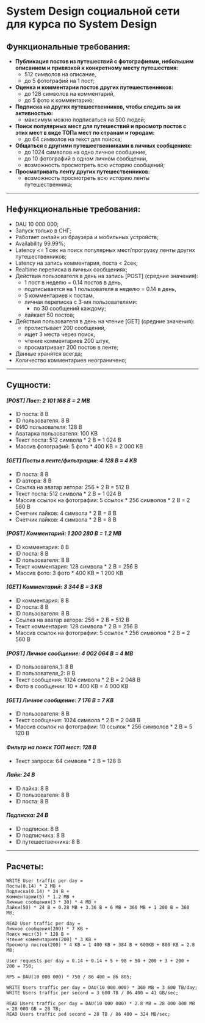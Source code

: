 # System Design социальной сети для курса по System Design

## Функциональные требования:
- **Публикация постов из путешествий с фотографиями, небольшим описанием и привязкой к конкретному месту путешествия:**
  - 512 символов на описание,
  - до 5 фотографий на 1 пост;
- **Оценка и комментарии постов других путешественников:**
  - до 128 символов на комментарий,
  - до 5 фото к комментарию;
- **Подписка на других путешественников, чтобы следить за их активностью:**
  - максимум можно подписаться на 500 людей;
- **Поиск популярных мест для путешествий и просмотр постов с этих мест в виде ТОПа мест по странам и городам:**
  - до 64 символов на текст для поиска;
- **Общаться с другими путешественниками в личных сообщениях:**
  - до 1024 символов на одно личное сообщение,
  - до 10 фотографий в одном личном сообщении,
  - возможность просмотреть всю историю сообщений;
- **Просматривать ленту других путешественников:**
  - возможность просмотреть всю историю ленты путешественника;
---
## Нефункциональные требования:
- DAU 10 000 000;
- Запуск только в СНГ;
- Работает онлайн из браузера и мобильных устройств;
- Availability 99.99%;
- Latency <= 1 сек на поиск популярных мест/прогрузку ленты других путешественников;
- Latency на запись комментария, поста < 2сек;
- Realtime переписка в личных сообщениях;
- Действия пользователя в день на запись [POST] (средние значения):
  - 1 пост в неделю = 0.14 постов в день,
  - подписывается на 1 пользователя в неделю = 0.14 в день,
  - 5 комментариев к постам,
  - личная переписка с 3-мя пользователями:
    - по 30 сообщений каждому;
  - лайкает 50 постов;
- Действия пользователя в день на чтение [GET] (средние значения):
  - пролистывает 200 сообщений,
  - ищет 3 места через поиск,
  - чтение комментариев 200 штук,
  - просматривает 200 постов в ленте;
- Данные хранятся всегда;
- Количество комментариев неограничено;
---
## Сущности:
#### _[POST] Пост: 2 101 168 B = 2 MB_
- ID поста: 8 B
- ID пользователя: 8 B
- ФИО пользователя: 128 B
- Аватарка пользователя: 100 KB
- Текст поста: 512 символа * 2 B = 1 024 B
- Массив фотографий: 5 фото * 400 KB = 2 000 KB

#### _[GET] Посты в ленте/фильтрации: 4 128 B = 4 KB_
- ID поста: 8 B
- ID автора: 8 B
- Ссылка на аватар автора: 256 * 2 B = 512 B
- Текст поста: 512 символа * 2 B = 1 024 B
- Массив ссылок на фотографии: 5 ссылок * 256 символов * 2 B = 2 560 B
- Счетчик лайков: 4 символа * 2 B = 8 B
- Счетчик лайков: 4 символа * 2 B = 8 B

#### _[POST] Комментарий: 1 200 280 B = 1.2 MB_
- ID комментария: 8 B
- ID поста: 8 B
- ID пользователя: 8 B
- Текст комментария: 128 символа * 2 B = 256 B
- Массив фото: 3 фото * 400 KB = 1 200 KB

#### _[GET] Комментарий: 3 344 B = 3 KB_
- ID комментария: 8 B
- ID поста: 8 B
- ID пользователя: 8 B
- Ссылка на аватар автора: 256 * 2 B = 512 B
- Текст комментария: 128 символа * 2 B = 256 B
- Массив ссылок на фотографии: 5 ссылок * 256 символов * 2 B = 2 560 B

#### _[POST] Личное сообщение: 4 002 064 B = 4 MB_
- ID пользователя_1: 8 B
- ID пользователя_2: 8 B
- Текст сообщения: 1024 символа * 2 B = 2 048 B
- Фото в сообщении: 10 * 400 KB = 4 000 KB

#### _[GET] Личное сообщение: 7 176 B = 7 KB_
- ID пользователя: 8 B
- Текст сообщения: 1024 символа * 2 B = 2 048 B
- Массив ссылок на фотографии: 10 ссылок * 256 символов * 2 B = 5 120 B

#### _Фильтр на поиск ТОП мест: 128 B_
- Текст запроса: 64 символа * 2 B = 128 B

#### _Лайк: 24 B_
- ID лайка: 8 B
- ID пользователя: 8 B
- ID поста: 8 B

#### _Подписка: 24 B_
- ID подписки: 8 B
- ID подписчика: 8 B
- ID путешественника: 8 B
---
## Расчеты:
```
WRITE User traffic per day = 
Посты(0.14) * 2 MB + 
Подписка(0.14) * 24 B + 
Комментарии(5) * 1.2 MB + 
Личные сообщения(3 * 30) * 4 MB + 
Лайки(50) * 24 B = 0.28 MB + 3.36 B + 6 MB + 360 MB + 1 200 B = 360 MB;

READ User traffic per day = 
Личное сообщения(200) * 7 KB + 
Поиск мест(3) * 128 B + 
Чтение комментариев(200) * 3 KB + 
Просмотр постов(200) * 4 KB = 1 400 KB + 384 B + 600KB + 800 KB = 2.8 MB;

User requests per day = 0.14 + 0.14 + 5 + 90 + 50 + 200 + 3 + 200 + 200 = 750;

RPS = DAU(10 000 000) * 750 / 86 400 = 86 805;

WRITE Users traffic per day = DAU(10 000 000) * 360 MB = 3 600 TB/day;
WRITE Users traffic per second = 3 600 TB / 86 400 = 41 GB/sec;

READ Users traffic per day = DAU(10 000 000) * 2.8 MB = 28 000 000 MB = 28 000 GB = 28 TB;
READ Users traffic ped second = 28 TB / 86 400 = 324 MB/sec;
```

